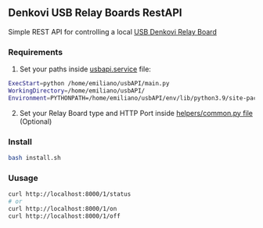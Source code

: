 ## Denkovi USB Relay Boards RestAPI
Simple REST API for controlling a local [USB Denkovi Relay Board](https://denkovi.com/relay-boards)


### Requirements
1. Set your paths inside [usbapi.service](usbapi.service) file:
```bash
ExecStart=python /home/emiliano/usbAPI/main.py
WorkingDirectory=/home/emiliano/usbAPI/
Environment=PYTHONPATH=/home/emiliano/usbAPI/env/lib/python3.9/site-packages
```

2. Set your Relay Board type and HTTP Port inside [helpers/common.py file](helpers/common.py) (Optional) 


### Install
```bash
bash install.sh
```


### Uusage
```bash
curl http://localhost:8000/1/status
# or
curl http://localhost:8000/1/on
curl http://localhost:8000/1/off
```

